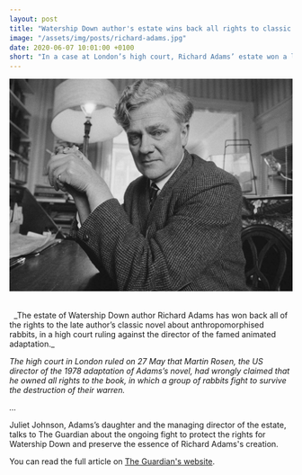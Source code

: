 ```yaml
---
layout: post
title: "Watership Down author's estate wins back all rights to classic novel"
image: "/assets/img/posts/richard-adams.jpg"
date: 2020-06-07 10:01:00 +0100
short: "In a case at London’s high court, Richard Adams’ estate won a longstanding claim against Martin Rosen, director of the 1978 animation."
---
```


![Richard Adams](/assets/img/posts/richard-adams.jpg)

<br/>
   
_The estate of Watership Down author Richard Adams has won back all of the rights to the late author’s classic novel about anthropomorphised rabbits, in a high court ruling against the director of the famed animated adaptation._

_The high court in London ruled on 27 May that Martin Rosen, the US director of the 1978 adaptation of Adams’s novel, had wrongly claimed that he owned all rights to the book, in which a group of rabbits fight to survive the destruction of their warren._

_..._

Juliet Johnson, Adams’s daughter and the managing director of the estate, talks to The Guardian about the ongoing fight to protect the rights for Watership Down and preserve the essence of Richard Adams's creation.

You can read the full article on [The Guardian's website](https://www.theguardian.com/books/2020/jun/01/watership-down-author-richard-adams-wins-back-rights-to-classic-novel).